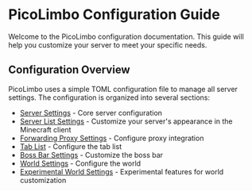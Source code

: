 # PicoLimbo Configuration Guide

Welcome to the PicoLimbo configuration documentation. This guide will help you customize your server to meet your specific needs.

## Configuration Overview

PicoLimbo uses a simple TOML configuration file to manage all server settings. The configuration is organized into several sections:

- [Server Settings](./server-settings) - Core server configuration
- [Server List Settings](./server-list) - Customize your server's appearance in the Minecraft client
- [Forwarding Proxy Settings](./proxy-integration) - Configure proxy integration
- [Tab List](./tab-list) - Configure the tab list
- [Boss Bar Settings](./boss-bar) - Customize the boss bar
- [World Settings](./world) - Configure the world
- [Experimental World Settings](./experimental-world) - Experimental features for world customization
